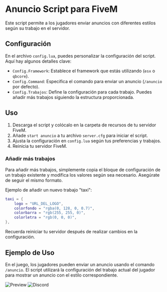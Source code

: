 # Anuncio Script para FiveM

Este script permite a los jugadores enviar anuncios con diferentes estilos según su trabajo en el servidor.

## Configuración

En el archivo `config.lua`, puedes personalizar la configuración del script. Aquí hay algunos detalles clave:

- `Config.Framework`: Establece el framework que estás utilizando (`esx` o `qbcore`).
- `Config.Command`: Especifica el comando para enviar un anuncio (`/anuncio` por defecto).
- `Config.Trabajos`: Define la configuración para cada trabajo. Puedes añadir más trabajos siguiendo la estructura proporcionada.

## Uso

1. Descarga el script y colócalo en la carpeta de recursos de tu servidor FiveM.
2. Añade `start anuncio` a tu archivo `server.cfg` para iniciar el script.
3. Ajusta la configuración en `config.lua` según tus preferencias y trabajos.
4. Reinicia tu servidor FiveM.

### Añadir más trabajos

Para añadir más trabajos, simplemente copia el bloque de configuración de un trabajo existente y modifica los valores según sea necesario. Asegúrate de seguir el mismo formato.

Ejemplo de añadir un nuevo trabajo "taxi":

```lua
taxi = {
    logo = "URL_DEL_LOGO", 
    colorfondo = "rgba(0, 128, 0, 0.7)", 
    colorbarra = "rgb(255, 255, 0)", 
    colorletra = "rgb(0, 0, 0)", 
},
```

Recuerda reiniciar tu servidor después de realizar cambios en la configuración.

## Ejemplo de Uso

En el juego, los jugadores pueden enviar un anuncio usando el comando `/anuncio`. El script utilizará la configuración del trabajo actual del jugador para mostrar un anuncio con el estilo correspondiente.

![Preview](https://streamable.com/pbvpoj)
![Discord](https://discord.gg/BTMEdqAr5H)
